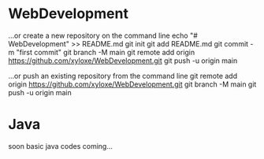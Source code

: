 
# WebDevelopment

…or create a new repository on the command line
echo "# WebDevelopment" >> README.md
git init
git add README.md
git commit -m "first commit"
git branch -M main
git remote add origin https://github.com/xyloxe/WebDevelopment.git
git push -u origin main



…or push an existing repository from the command line
git remote add origin https://github.com/xyloxe/WebDevelopment.git
git branch -M main
git push -u origin main


# Java


soon basic java codes coming...
